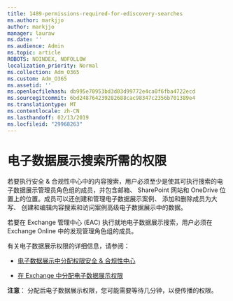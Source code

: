```yaml
---
title: 1489-permissions-required-for-ediscovery-searches
ms.author: markjjo
author: markjjo
manager: lauraw
ms.date: ''
ms.audience: Admin
ms.topic: article
ROBOTS: NOINDEX, NOFOLLOW
localization_priority: Normal
ms.collection: Adm_O365
ms.custom: Adm_O365
ms.assetid: ''
ms.openlocfilehash: db995e70953bd3d03d99772e4ca0f6fba4722ecd
ms.sourcegitcommit: 6bd248764239282688cac98347c2356b701389e4
ms.translationtype: MT
ms.contentlocale: zh-CN
ms.lasthandoff: 02/13/2019
ms.locfileid: "29968263"
---
```

# <a name="permissions-required-for-ediscovery-searches"></a>电子数据展示搜索所需的权限

若要执行安全 & 合规性中心中的内容搜索，用户必须至少是使其可执行搜索的电子数据展示管理员角色组的成员，并包含邮箱、 SharePoint 网站和 OneDrive 位置上的位置。成员可以还创建和管理电子数据展示案例、 添加和删除成员为大写、 创建和编辑内容搜索和访问案例高级电子数据展示中的数据。

若要在 Exchange 管理中心 (EAC) 执行就地电子数据展示搜索，用户必须在 Exchange Online 中的发现管理角色组的成员。

有关电子数据展示权限的详细信息，请参阅： 

- [电子数据展示中分配权限安全 & 合规性中心](https://docs.microsoft.com/office365/securitycompliance/assign-ediscovery-permissions)

- [在 Exchange 中分配电子数据展示权限](https://docs.microsoft.com/exchange/security-and-compliance/in-place-ediscovery/assign-ediscovery-permissions)

**注意**： 分配后电子数据展示权限，您可能需要等待几分钟，以便传播的权限。
